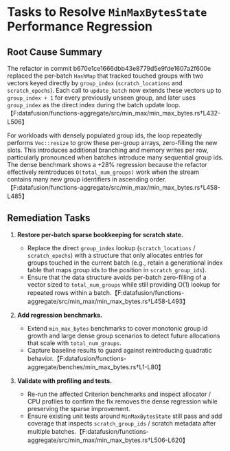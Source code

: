 # Tasks to Resolve `MinMaxBytesState` Performance Regression

## Root Cause Summary

The refactor in commit b670e1ce1666dbb43e8779d5e9fde1607a2f600e replaced the per-batch `HashMap` that tracked touched groups with two vectors keyed directly by `group_index` (`scratch_locations` and `scratch_epochs`). Each call to `update_batch` now extends these vectors up to `group_index + 1` for every previously unseen group, and later uses `group_index` as the direct index during the batch update loop.【F:datafusion/functions-aggregate/src/min_max/min_max_bytes.rs†L432-L506】

For workloads with densely populated group ids, the loop repeatedly performs `Vec::resize` to grow these per-group arrays, zero-filling the new slots. This introduces additional branching and memory writes per row, particularly pronounced when batches introduce many sequential group ids. The dense benchmark shows a +28% regression because the refactor effectively reintroduces `O(total_num_groups)` work when the stream contains many new group identifiers in ascending order.【F:datafusion/functions-aggregate/src/min_max/min_max_bytes.rs†L458-L485】

## Remediation Tasks

1. **Restore per-batch sparse bookkeeping for scratch state.**
   * Replace the direct `group_index` lookup (`scratch_locations` / `scratch_epochs`) with a structure that only allocates entries for groups touched in the current batch (e.g., retain a generational index table that maps group ids to the position in `scratch_group_ids`).
   * Ensure that the data structure avoids per-batch zero-filling of a vector sized to `total_num_groups` while still providing O(1) lookup for repeated rows within a batch.【F:datafusion/functions-aggregate/src/min_max/min_max_bytes.rs†L458-L493】

2. **Add regression benchmarks.**
   * Extend `min_max_bytes` benchmarks to cover monotonic group id growth and large dense group scenarios to detect future allocations that scale with `total_num_groups`.
   * Capture baseline results to guard against reintroducing quadratic behavior.【F:datafusion/functions-aggregate/benches/min_max_bytes.rs†L1-L80】

3. **Validate with profiling and tests.**
   * Re-run the affected Criterion benchmarks and inspect allocator / CPU profiles to confirm the fix removes the dense regression while preserving the sparse improvement.
   * Ensure existing unit tests around `MinMaxBytesState` still pass and add coverage that inspects `scratch_group_ids` / scratch metadata after multiple batches.【F:datafusion/functions-aggregate/src/min_max/min_max_bytes.rs†L506-L620】

